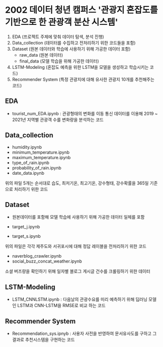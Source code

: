 # 2002 데이터 청년 캠퍼스 '관광지 혼잡도를 기반으로 한 관광객 분산 시스템'

1. EDA  (프로젝트 주제에 맞춰 데이터 탐색, 분석 진행)
2. Data_collection (데이터를 수집하고 전처리하기 위한 코드들을 포함)
3. Dataset (원본 데이터와 학습에 사용하기 위해 가공한 데이터 포함)
    * raw_data (원본 데이터)
    * final_data (모델 학습을 위해 가공한 데이터)
4. LSTM-Modeling (혼잡도 예측을 위한 LSTM을 모델을 생성하고 학습시키는 코드)
5. Recommender System (특정 관광지에 대해 유사한 관광지 10개를 추천해주는 코드)
 


## EDA
 * tourist_num_EDA.ipynb : 관광형태의 변화를 이동 통신 데이터를 이용해 2019 ~ 2021년 지역별 관광객 수를 변화량을 분석하는 코드 
 
## Data_collection
 * humidity.ipynb
 * minimum_temperature.ipynb
 * maximum_temperature.ipynb
 * type_of_rain.ipynb
 * probability_of_rain.ipynb
 * date_data.ipynb

 위의 파일 5개는 순서대로 습도, 최저기온, 최고기온, 강수형태, 강수확률을 365일 기준으로 처리하기 위한 코드

 ## Dataset
 * 원본데이터를 포함해 모델 학습에 사용하기 위해 가공한 데이터 일체를 포함
 

 * target_j.ipynb
 * target_s.ipynb

 위의 파일은 각각 제주도와 서귀포시에 대해 정답 레이블을 전처리하기 위한 코드


 * naverblog_crawler.ipynb
 * social_buzz_concat_weather.ipynb

 소셜 버즈량을 확인하기 위해 일자별 블로그 게시글 건수를 크롤링하기 위한 데이터


## LSTM-Modeling
 * LSTM_CNNLSTM.ipynb : 다음날의 관광수요를 미리 예측하기 위해 딥러닝 모델인 LSTM과 CNN-LSTM을 RMSE로 비교 하는 코드

## Recommender System
 * Recommendation_sys.ipnyb : 사용자 사전을 반영하여 문서유사도를 구하고 그 결과로 추천시스템을 구현하는 코드


